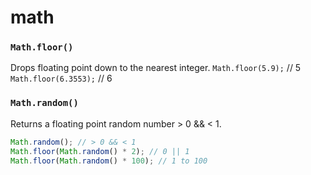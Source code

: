 # math


### `Math.floor()`
Drops floating point down to the nearest integer.
`Math.floor(5.9);` // 5
`Math.floor(6.3553);` // 6


### `Math.random()`
Returns a floating point random number > 0 && < 1.
```JavaScript
Math.random(); // > 0 && < 1
Math.floor(Math.random() * 2); // 0 || 1
Math.floor(Math.random() * 100); // 1 to 100
```

